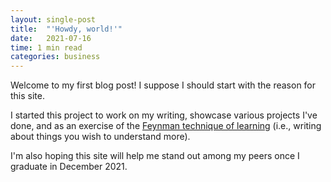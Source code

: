```yaml
---
layout: single-post
title:  "'Howdy, world!'"
date:   2021-07-16
time: 1 min read
categories: business
---
```


Welcome to my first blog post! I suppose I should start with the reason for this site.

I started this project to work on my writing, showcase various projects I've done, and as
an exercise of the [Feynman technique of learning](https://fs.blog/2021/02/feynman-learning-technique/) (i.e., writing about things you wish to understand more).

I'm also hoping this site will help me stand out among my peers once I graduate in December 2021.
